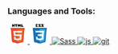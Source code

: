 
<h3 align="left">Languages and Tools:</h3>          
<p align="left"> 
  <a href="https://www.w3.org/html/" target="_blank" rel="noreferrer"> <img src="https://raw.githubusercontent.com/devicons/devicon/master/icons/html5/html5-original-wordmark.svg" alt="html5" width="40" height="40"/> </a> 
<a href="https://openclassrooms.com/fr/courses/1603881-creez-votre-site-web-avec-html5-et-css3" target="_blank" rel="noreferrer"> <img src="https://raw.githubusercontent.com/devicons/devicon/master/icons/css3/css3-original-wordmark.svg" alt="css3" width="40" height="40"/> </a>
<a href="https://sass-lang.com/" target="_blank" rel="noreferrer"> <img src="https://sass-lang.com/assets/img/logos/logo-b6e1ef6e.svg" alt="Sass" width="40" height="40"/> </a>
  <a href="https://www.javascript.com/" target="_blank" rel="noreferrer"> <img src="https://upload.wikimedia.org/wikipedia/commons/thumb/d/d4/Javascript-shield.svg/1200px-Javascript-shield.svg.png" alt="js" width="30" height="40"/> 
    <a href="https://git-scm.com/" target="_blank" rel="noreferrer"> <img src="https://www.vectorlogo.zone/logos/git-scm/git-scm-icon.svg" alt="git" width="40" height="40"/> </a> 
